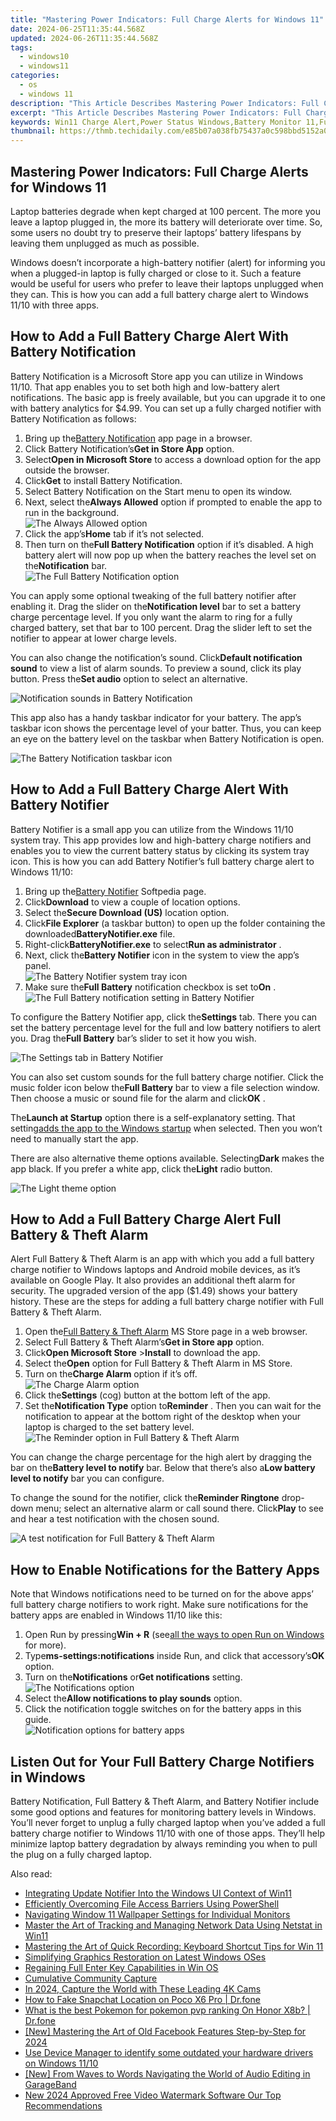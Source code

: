 ```yaml
---
title: "Mastering Power Indicators: Full Charge Alerts for Windows 11"
date: 2024-06-25T11:35:44.568Z
updated: 2024-06-26T11:35:44.568Z
tags:
  - windows10
  - windows11
categories:
  - os
  - windows 11
description: "This Article Describes Mastering Power Indicators: Full Charge Alerts for Windows 11"
excerpt: "This Article Describes Mastering Power Indicators: Full Charge Alerts for Windows 11"
keywords: Win11 Charge Alert,Power Status Windows,Battery Monitor 11,Fully Charged Indicator,Charge Notification,Win11 Full Charge,Power Meter Windows 11
thumbnail: https://thmb.techidaily.com/e85b07a038fb75437a0c598bbd5152a02fef6e44f5c7bdafc8cc7873d01b55c2.jpg
---
```


## Mastering Power Indicators: Full Charge Alerts for Windows 11

 Laptop batteries degrade when kept charged at 100 percent. The more you leave a laptop plugged in, the more its battery will deteriorate over time. So, some users no doubt try to preserve their laptops’ battery lifespans by leaving them unplugged as much as possible.

 Windows doesn’t incorporate a high-battery notifier (alert) for informing you when a plugged-in laptop is fully charged or close to it. Such a feature would be useful for users who prefer to leave their laptops unplugged when they can. This is how you can add a full battery charge alert to Windows 11/10 with three apps.

## How to Add a Full Battery Charge Alert With Battery Notification

 Battery Notification is a Microsoft Store app you can utilize in Windows 11/10\. That app enables you to set both high and low-battery alert notifications. The basic app is freely available, but you can upgrade it to one with battery analytics for $4.99\. You can set up a fully charged notifier with Battery Notification as follows:

1. Bring up the[Battery Notification](https://apps.microsoft.com/store/detail/battery-notification/9WZDNCRD31FK) app page in a browser.
2. Click Battery Notification’s**Get in Store App** option.
3. Select**Open in Microsoft Store** to access a download option for the app outside the browser.
4. Click**Get** to install Battery Notification.
5. Select Battery Notification on the Start menu to open its window.
6. Next, select the**Always Allowed** option if prompted to enable the app to run in the background.  
![The Always Allowed option](https://static1.makeuseofimages.com/wordpress/wp-content/uploads/2023/01/always-allowed-option.jpg)
7. Click the app’s**Home** tab if it’s not selected.
8. Then turn on the**Full Battery Notification** option if it’s disabled. A high battery alert will now pop up when the battery reaches the level set on the**Notification** bar.  
![The Full Battery Notification option](https://static1.makeuseofimages.com/wordpress/wp-content/uploads/2023/01/full-battery-notification-option.jpg)

 You can apply some optional tweaking of the full battery notifier after enabling it. Drag the slider on the**Notification level** bar to set a battery charge percentage level. If you only want the alarm to ring for a fully charged battery, set that bar to 100 percent. Drag the slider left to set the notifier to appear at lower charge levels.

 You can also change the notification’s sound. Click**Default notification sound** to view a list of alarm sounds. To preview a sound, click its play button. Press the**Set audio** option to select an alternative.

![Notification sounds in Battery Notification](https://static1.makeuseofimages.com/wordpress/wp-content/uploads/2023/01/notification-sounds.jpg)

 This app also has a handy taskbar indicator for your battery. The app’s taskbar icon shows the percentage level of your batter. Thus, you can keep an eye on the battery level on the taskbar when Battery Notification is open.

![The Battery Notification taskbar icon](https://static1.makeuseofimages.com/wordpress/wp-content/uploads/2023/01/the-battery-notification-taskbar-icon.jpg)

## How to Add a Full Battery Charge Alert With Battery Notifier

 Battery Notifier is a small app you can utilize from the Windows 11/10 system tray. This app provides low and high-battery charge notifiers and enables you to view the current battery status by clicking its system tray icon. This is how you can add Battery Notifier’s full battery charge alert to Windows 11/10:

1. Bring up the[Battery Notifier](https://www.softpedia.com/get/System/System-Miscellaneous/Battery-Notifier.shtml) Softpedia page.
2. Click**Download** to view a couple of location options.
3. Select the**Secure Download (US)** location option.
4. Click**File Explorer** (a taskbar button) to open up the folder containing the downloaded**BatteryNotifier.exe** file.
5. Right-click**BatteryNotifier.exe** to select**Run as administrator** .
6. Next, click the**Battery Notifier** icon in the system to view the app’s panel.  
![The Battery Notifier system tray icon](https://static1.makeuseofimages.com/wordpress/wp-content/uploads/2023/01/battery-notifier-taskbar-icon.jpg)
7. Make sure the**Full Battery** notification checkbox is set to**On** .  
![The Full Battery notification setting in Battery Notifier](https://static1.makeuseofimages.com/wordpress/wp-content/uploads/2023/01/full-battery-checkbox.jpg)

 To configure the Battery Notifier app, click the**Settings** tab. There you can set the battery percentage level for the full and low battery notifiers to alert you. Drag the**Full Battery** bar’s slider to set it how you wish.

![The Settings tab in Battery Notifier](https://static1.makeuseofimages.com/wordpress/wp-content/uploads/2023/01/the-setting-tab.jpg)

 You can also set custom sounds for the full battery charge notifier. Click the music folder icon below the**Full Battery** bar to view a file selection window. Then choose a music or sound file for the alarm and click**OK** .

 The**Launch at Startup** option there is a self-explanatory setting. That setting[adds the app to the Windows startup](https://www.makeuseof.com/windows-add-apps-startup/) when selected. Then you won’t need to manually start the app.

 There are also alternative theme options available. Selecting**Dark** makes the app black. If you prefer a white app, click the**Light** radio button.

![The Light theme option](https://static1.makeuseofimages.com/wordpress/wp-content/uploads/2023/01/the-white-theme.jpg)

## How to Add a Full Battery Charge Alert Full Battery & Theft Alarm

 Alert Full Battery & Theft Alarm is an app with which you add a full battery charge notifier to Windows laptops and Android mobile devices, as it’s available on Google Play. It also provides an additional theft alarm for security. The upgraded version of the app ($1.49) shows your battery history. These are the steps for adding a full battery charge notifier with Full Battery & Theft Alarm.

1. Open the[Full Battery & Theft Alarm](https://apps.microsoft.com/store/detail/full-battery-theft-alarm/9NBLGGH5XFKJ) MS Store page in a web browser.
2. Select Full Battery & Theft Alarm’s**Get in Store app** option.
3. Click**Open Microsoft Store** \>**Install** to download the app.
4. Select the**Open** option for Full Battery & Theft Alarm in MS Store.
5. Turn on the**Charge Alarm** option if it’s off.  
![The Charge Alarm option](https://static1.makeuseofimages.com/wordpress/wp-content/uploads/2023/01/charge-alarm-setting.jpg)
6. Click the**Settings** (cog) button at the bottom left of the app.
7. Set the**Notification Type** option to**Reminder** . Then you can wait for the notification to appear at the bottom right of the desktop when your laptop is charged to the set battery level.  
![The Reminder option in Full Battery & Theft Alarm](https://static1.makeuseofimages.com/wordpress/wp-content/uploads/2023/01/reminder-option.jpg)

 You can change the charge percentage for the high alert by dragging the bar on the**Battery level to notify** bar. Below that there’s also a**Low battery level to notify** bar you can configure.

 To change the sound for the notifier, click the**Reminder Ringtone** drop-down menu; select an alternative alarm or call sound there. Click**Play** to see and hear a test notification with the chosen sound.

![A test notification for Full Battery & Theft Alarm](https://static1.makeuseofimages.com/wordpress/wp-content/uploads/2023/01/test-notification.jpg)

## How to Enable Notifications for the Battery Apps

 Note that Windows notifications need to be turned on for the above apps’ full battery charge notifiers to work right. Make sure notifications for the battery apps are enabled in Windows 11/10 like this:

1. Open Run by pressing**Win + R** (see[all the ways to open Run on Windows](https://www.makeuseof.com/windows-open-run-command-dialog-box/) for more).
2. Type**ms-settings:notifications** inside Run, and click that accessory’s**OK** option.
3. Turn on the**Notifications** or**Get notifications** setting.  
![The Notifications option](https://static1.makeuseofimages.com/wordpress/wp-content/uploads/2023/01/notifications-option.jpg)
4. Select the**Allow notifications to play sounds** option.
5. Click the notification toggle switches on for the battery apps in this guide.  
![Notification options for battery apps](https://static1.makeuseofimages.com/wordpress/wp-content/uploads/2023/01/app-notification-settings.jpg)

## Listen Out for Your Full Battery Charge Notifiers in Windows

 Battery Notification, Full Battery & Theft Alarm, and Battery Notifier include some good options and features for monitoring battery levels in Windows. You’ll never forget to unplug a fully charged laptop when you’ve added a full battery charge notifier to Windows 11/10 with one of those apps. They’ll help minimize laptop battery degradation by always reminding you when to pull the plug on a fully charged laptop.

<ins class="adsbygoogle"
     style="display:block"
     data-ad-format="autorelaxed"
     data-ad-client="ca-pub-7571918770474297"
     data-ad-slot="1223367746"></ins>



<ins class="adsbygoogle"
     style="display:block"
     data-ad-client="ca-pub-7571918770474297"
     data-ad-slot="8358498916"
     data-ad-format="auto"
     data-full-width-responsive="true"></ins>

<span class="atpl-alsoreadstyle">Also read:</span>
<div><ul>
<li><a href="https://win11.techidaily.com/integrating-update-notifier-into-the-windows-ui-context-of-win11/"><u>Integrating Update Notifier Into the Windows UI Context of Win11</u></a></li>
<li><a href="https://win11.techidaily.com/efficiently-overcoming-file-access-barriers-using-powershell/"><u>Efficiently Overcoming File Access Barriers Using PowerShell</u></a></li>
<li><a href="https://win11.techidaily.com/navigating-window-11-wallpaper-settings-for-individual-monitors/"><u>Navigating Window 11 Wallpaper Settings for Individual Monitors</u></a></li>
<li><a href="https://win11.techidaily.com/master-the-art-of-tracking-and-managing-network-data-using-netstat-in-win11/"><u>Master the Art of Tracking and Managing Network Data Using Netstat in Win11</u></a></li>
<li><a href="https://win11.techidaily.com/mastering-the-art-of-quick-recording-keyboard-shortcut-tips-for-win-11/"><u>Mastering the Art of Quick Recording: Keyboard Shortcut Tips for Win 11</u></a></li>
<li><a href="https://win11.techidaily.com/simplifying-graphics-restoration-on-latest-windows-oses/"><u>Simplifying Graphics Restoration on Latest Windows OSes</u></a></li>
<li><a href="https://win11.techidaily.com/regaining-full-enter-key-capabilities-in-win-os/"><u>Regaining Full Enter Key Capabilities in Win OS</u></a></li>
<li><a href="https://facebook-clips.techidaily.com/cumulative-community-capture/"><u>Cumulative Community Capture</u></a></li>
<li><a href="https://extra-resources.techidaily.com/in-2024-capture-the-world-with-these-leading-4k-cams/"><u>In 2024, Capture the World with These Leading 4K Cams</u></a></li>
<li><a href="https://location-social.techidaily.com/how-to-fake-snapchat-location-on-poco-x6-pro-drfone-by-drfone-virtual-android/"><u>How to Fake Snapchat Location on Poco X6 Pro | Dr.fone</u></a></li>
<li><a href="https://pokemon-go-android.techidaily.com/what-is-the-best-pokemon-for-pokemon-pvp-ranking-on-honor-x8b-drfone-by-drfone-virtual-android/"><u>What is the best Pokemon for pokemon pvp ranking On Honor X8b? | Dr.fone</u></a></li>
<li><a href="https://facebook-video-content.techidaily.com/new-mastering-the-art-of-old-facebook-features-step-by-step-for-2024/"><u>[New] Mastering the Art of Old Facebook Features  Step-by-Step for 2024</u></a></li>
<li><a href="https://techidaily.com/use-device-manager-to-identify-some-outdated-your-hardware-drivers-on-windows-1110-by-drivereasy-guide/"><u>Use Device Manager to identify some outdated your hardware drivers on Windows 11/10</u></a></li>
<li><a href="https://some-knowledge.techidaily.com/new-from-waves-to-words-navigating-the-world-of-audio-editing-in-garageband/"><u>[New] From Waves to Words  Navigating the World of Audio Editing in GarageBand</u></a></li>
<li><a href="https://smart-video-creator.techidaily.com/new-2024-approved-free-video-watermark-software-our-top-recommendations/"><u>New 2024 Approved Free Video Watermark Software Our Top Recommendations</u></a></li>
</ul></div>
